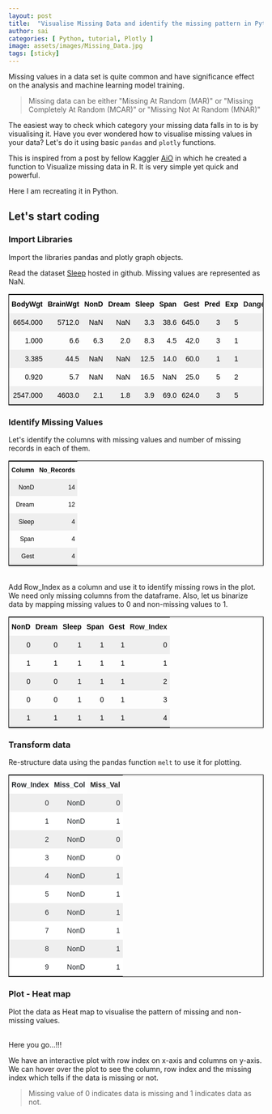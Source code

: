```yaml
---
layout: post
title:  "Visualise Missing Data and identify the missing pattern in Python"
author: sai
categories: [ Python, tutorial, Plotly ]
image: assets/images/Missing_Data.jpg
tags: [sticky]
---
```


Missing values in a data set is quite common and have significance effect on the analysis and machine learning model training.

> Missing data can be either "Missing At Random (MAR)" or "Missing Completely At Random (MCAR)" or "Missing Not At Random (MNAR)"

The easiest way to check which category your missing data falls in to is by visualising it. Have you ever wondered how to visualise missing values in your data? Let's do it using basic `pandas` and `plotly` functions. 

This is inspired from a post by fellow Kaggler [AiO](https://www.kaggle.com/notaapple) in which he created a function to Visualize missing data in R. It is very simple yet quick and powerful.

Here I am recreating it in Python.

## Let's start coding
### Import Libraries

Import the libraries pandas and plotly graph objects.
<br/>
<!-- Gist: Import libraries Start-->
<script src="https://gist.github.com/opendatavis/108f3ebfc2bf4835329340fd354d58f1.js"></script>
<!-- Gist: Import libraries End-->
Read the dataset [Sleep](https://raw.githubusercontent.com/opendatavis/opendatavis.github.io/master/Data/Sleep_Data.csv) hosted in github. Missing values are represented as NaN.
<br/>
<!-- Gist: Read data Start-->
<script src="https://gist.github.com/opendatavis/40a95f13ea7fcb069d90f579f10ba5bf.js"></script>
<!-- Gist: Read data End-->
<!-- HTML: Head Data Start-->
<center>
    <div>
        <style type="text/css">
            .tg  {border-collapse:collapse;border-color:black;border-spacing:0;border-style:solid;border-width:1px;}
            .tg td{border-style:solid;border-width:0px;font-family:Arial, sans-serif;font-size:14px;overflow:hidden;
              padding:10px 5px;word-break:normal;}
              .tg th{border-style:solid;border-width:0px;font-family:Arial, sans-serif;font-size:14px;font-weight:normal;
                  overflow:hidden;padding:10px 5px;word-break:normal;}
                  .tg .tg-ayo4{background-color:#efefef;border-color:#ffffff;color:rgb(0, 0, 0);text-align:right;vertical-align:top}
                  .tg .tg-06ar{border-color:#ffffff;color:rgb(0, 0, 0);font-weight:bold;text-align:right;vertical-align:top}
                  .tg .tg-h25s{border-color:#ffffff;font-weight:bold;text-align:right;vertical-align:top}
                  .tg .tg-zyvm{border-color:#ffffff;color:rgb(0, 0, 0);text-align:right;vertical-align:top}
              </style>
              <table class="tg">
                  <tr>
                    <th class="tg-06ar">BodyWgt</th>
                    <th class="tg-06ar">BrainWgt</th>
                    <th class="tg-06ar">NonD</th>
                    <th class="tg-06ar">Dream</th>
                    <th class="tg-06ar">Sleep</th>
                    <th class="tg-06ar">Span</th>
                    <th class="tg-06ar">Gest</th>
                    <th class="tg-06ar">Pred</th>
                    <th class="tg-06ar">Exp</th>
                    <th class="tg-h25s">Danger</th>
                </tr>
                <tr>
                    <td class="tg-ayo4">6654.000</td>
                    <td class="tg-ayo4">5712.0</td>
                    <td class="tg-ayo4">NaN</td>
                    <td class="tg-ayo4">NaN</td>
                    <td class="tg-ayo4">3.3</td>
                    <td class="tg-ayo4">38.6</td>
                    <td class="tg-ayo4">645.0</td>
                    <td class="tg-ayo4">3</td>
                    <td class="tg-ayo4">5</td>
                    <td class="tg-ayo4">3</td>
                </tr>
                <tr>
                    <td class="tg-zyvm">1.000</td>
                    <td class="tg-zyvm">6.6</td>
                    <td class="tg-zyvm">6.3</td>
                    <td class="tg-zyvm">2.0</td>
                    <td class="tg-zyvm">8.3</td>
                    <td class="tg-zyvm">4.5</td>
                    <td class="tg-zyvm">42.0</td>
                    <td class="tg-zyvm">3</td>
                    <td class="tg-zyvm">1</td>
                    <td class="tg-zyvm">3</td>
                </tr>
                <tr>
                    <td class="tg-ayo4">3.385</td>
                    <td class="tg-ayo4">44.5</td>
                    <td class="tg-ayo4">NaN</td>
                    <td class="tg-ayo4">NaN</td>
                    <td class="tg-ayo4">12.5</td>
                    <td class="tg-ayo4">14.0</td>
                    <td class="tg-ayo4">60.0</td>
                    <td class="tg-ayo4">1</td>
                    <td class="tg-ayo4">1</td>
                    <td class="tg-ayo4">1</td>
                </tr>
                <tr>
                    <td class="tg-zyvm">0.920</td>
                    <td class="tg-zyvm">5.7</td>
                    <td class="tg-zyvm">NaN</td>
                    <td class="tg-zyvm">NaN</td>
                    <td class="tg-zyvm">16.5</td>
                    <td class="tg-zyvm">NaN</td>
                    <td class="tg-zyvm">25.0</td>
                    <td class="tg-zyvm">5</td>
                    <td class="tg-zyvm">2</td>
                    <td class="tg-zyvm">3</td>
                </tr>
                <tr>
                    <td class="tg-ayo4">2547.000</td>
                    <td class="tg-ayo4">4603.0</td>
                    <td class="tg-ayo4">2.1</td>
                    <td class="tg-ayo4">1.8</td>
                    <td class="tg-ayo4">3.9</td>
                    <td class="tg-ayo4">69.0</td>
                    <td class="tg-ayo4">624.0</td>
                    <td class="tg-ayo4">3</td>
                    <td class="tg-ayo4">5</td>
                    <td class="tg-ayo4">4</td>
                </tr>
            </table>
        </div>
    </center>
<!-- HTML: Head Data End-->

### Identify Missing Values

Let's identify the columns with missing values and number of missing records in each of them.
<br/>
<!-- Gist: Find Missing data Start-->
<script src="https://gist.github.com/opendatavis/169f1c6fcd44885a2841b314b745fdd9.js"></script>
<!-- Gist: Find Missing data End-->
<!-- HTML: Missing Data Table Start-->
<center>
    <div>
        <style type="text/css">
            .tg  {border-collapse:collapse;border-color:black;border-spacing:0;border-style:solid;border-width:1px;}
            .tg td{border-style:solid;border-width:0px;font-family:Arial, sans-serif;font-size:14px;overflow:hidden;padding:4px 6px;
              word-break:normal;}
              .tg th{border-style:solid;border-width:0px;font-family:Arial, sans-serif;font-size:14px;font-weight:normal;
                  overflow:hidden;padding:4px 6px;word-break:normal;}
                  .tg .tg-8k1l{border-color:#ffffff;color:#000000;font-family:Verdana, Geneva, sans-serif !important;;font-size:12px;text-align:right;
                      vertical-align:top}
                      .tg .tg-n1yd{background-color:#ffffff;border-color:#ffffff;color:#000000;font-family:Verdana, Geneva, sans-serif !important;;
                          font-size:12px;font-weight:bold;text-align:right;vertical-align:top}
                          .tg .tg-bdy1{background-color:#efefef;border-color:#ffffff;color:#000000;font-family:Verdana, Geneva, sans-serif !important;;
                              font-size:12px;text-align:right;vertical-align:top}
                          </style>
                          <table class="tg">
                              <tr>
                                <th class="tg-n1yd">Column</th>
                                <th class="tg-n1yd">No_Records</th>
                            </tr>
                            <tr>
                                <td class="tg-bdy1">NonD</td>
                                <td class="tg-bdy1">14</td>
                            </tr>
                            <tr>
                                <td class="tg-8k1l">Dream</td>
                                <td class="tg-8k1l">12</td>
                            </tr>
                            <tr>
                                <td class="tg-bdy1">Sleep</td>
                                <td class="tg-bdy1">4</td>
                            </tr>
                            <tr>
                                <td class="tg-8k1l">Span</td>
                                <td class="tg-8k1l">4</td>
                            </tr>
                            <tr>
                                <td class="tg-bdy1">Gest</td>
                                <td class="tg-bdy1">4</td>
                            </tr>
                        </table>
                    </div>
                </center>
<br/>
<!-- HTML: Missing Data Table End-->
Add Row_Index as a column and use it to identify missing rows in the plot. We need only missing columns from the dataframe. Also, let us binarize data by mapping missing values to 0 and non-missing values to 1.
<br/>
<!-- Gist: Binarize data Start-->
<script src="https://gist.github.com/opendatavis/c4d507db6a6b4b0653643f901cf3bedd.js"></script>
<!-- Gist: Binarize data End-->
<!-- HTML: Binarize Data Table Start-->
<center>
    <div>
        <style type="text/css">
            .tg  {border-collapse:collapse;border-color:black;border-spacing:0;border-style:solid;border-width:1px;}
            .tg td{border-style:solid;border-width:0px;font-family:Arial, sans-serif;font-size:14px;overflow:hidden;
              padding:10px 5px;word-break:normal;}
              .tg th{border-style:solid;border-width:0px;font-family:Arial, sans-serif;font-size:14px;font-weight:normal;
                  overflow:hidden;padding:10px 5px;word-break:normal;}
                  .tg .tg-efhx{border-color:inherit;color:rgb(0, 0, 0);font-weight:bold;text-align:right;vertical-align:top}
                  .tg .tg-6ic8{border-color:inherit;font-weight:bold;text-align:right;vertical-align:top}
                  .tg .tg-ehic{background-color:#efefef;border-color:inherit;color:rgb(0, 0, 0);text-align:right;vertical-align:top}
                  .tg .tg-pf22{border-color:inherit;color:rgb(0, 0, 0);text-align:right;vertical-align:top}
              </style>
              <table class="tg">
                  <tr>
                    <th class="tg-efhx">NonD</th>
                    <th class="tg-efhx">Dream</th>
                    <th class="tg-efhx">Sleep</th>
                    <th class="tg-efhx">Span</th>
                    <th class="tg-efhx">Gest</th>
                    <th class="tg-6ic8">Row_Index</th>
                </tr>
                <tr>
                    <td class="tg-ehic">0</td>
                    <td class="tg-ehic">0</td>
                    <td class="tg-ehic">1</td>
                    <td class="tg-ehic">1</td>
                    <td class="tg-ehic">1</td>
                    <td class="tg-ehic">0</td>
                </tr>
                <tr>
                    <td class="tg-pf22">1</td>
                    <td class="tg-pf22">1</td>
                    <td class="tg-pf22">1</td>
                    <td class="tg-pf22">1</td>
                    <td class="tg-pf22">1</td>
                    <td class="tg-pf22">1</td>
                </tr>
                <tr>
                    <td class="tg-ehic">0</td>
                    <td class="tg-ehic">0</td>
                    <td class="tg-ehic">1</td>
                    <td class="tg-ehic">1</td>
                    <td class="tg-ehic">1</td>
                    <td class="tg-ehic">2</td>
                </tr>
                <tr>
                    <td class="tg-pf22">0</td>
                    <td class="tg-pf22">0</td>
                    <td class="tg-pf22">1</td>
                    <td class="tg-pf22">0</td>
                    <td class="tg-pf22">1</td>
                    <td class="tg-pf22">3</td>
                </tr>
                <tr>
                    <td class="tg-ehic">1</td>
                    <td class="tg-ehic">1</td>
                    <td class="tg-ehic">1</td>
                    <td class="tg-ehic">1</td>
                    <td class="tg-ehic">1</td>
                    <td class="tg-ehic">4</td>
                </tr>
            </table>
        </div>
    </center>
<!-- HTML: Binarize Data Table End-->

### Transform data
Re-structure data using the pandas function `melt` to use it for plotting.
<br/>
<!-- Gist: Melt Data Start-->
<script src="https://gist.github.com/opendatavis/ba0490bfa635440d47b5863241791213.js"></script>
<!-- Gist: Melt Data End-->
<!-- HTML: Melt Data Table Start-->
<center>
    <div>
        <style type="text/css">
            .tg  {border-collapse:collapse;border-color:black;border-spacing:0;border-style:solid;border-width:1px;}
            .tg td{border-style:solid;border-width:0px;font-family:Arial, sans-serif;font-size:14px;overflow:hidden;
              padding:10px 5px;word-break:normal;}
              .tg th{border-style:solid;border-width:0px;font-family:Arial, sans-serif;font-size:14px;font-weight:normal;
                  overflow:hidden;padding:10px 5px;word-break:normal;}
                  .tg .tg-zgm3{background-color:#efefef;border-color:inherit;color:rgb(33, 37, 41);text-align:right;vertical-align:top}
                  .tg .tg-706p{background-color:rgb(255, 255, 255);border-color:inherit;color:rgb(33, 37, 41);text-align:right;vertical-align:top}
                  .tg .tg-7d3y{background-color:rgb(255, 255, 255);border-color:inherit;color:rgb(33, 37, 41);font-weight:bold;text-align:right;
                      vertical-align:top}
                      .tg .tg-6ic8{border-color:inherit;font-weight:bold;text-align:right;vertical-align:top}
                  </style>
                  <table class="tg">
                      <tr>
                        <th class="tg-7d3y">Row_Index</th>
                        <th class="tg-7d3y">Miss_Col</th>
                        <th class="tg-6ic8">Miss_Val</th>
                    </tr>
                    <tr>
                        <td class="tg-zgm3">0</td>
                        <td class="tg-zgm3">NonD</td>
                        <td class="tg-zgm3">0</td>
                    </tr>
                    <tr>
                        <td class="tg-706p">1</td>
                        <td class="tg-706p">NonD</td>
                        <td class="tg-706p">1</td>
                    </tr>
                    <tr>
                        <td class="tg-zgm3">2</td>
                        <td class="tg-zgm3">NonD</td>
                        <td class="tg-zgm3">0</td>
                    </tr>
                    <tr>
                        <td class="tg-706p">3</td>
                        <td class="tg-706p">NonD</td>
                        <td class="tg-706p">0</td>
                    </tr>
                    <tr>
                        <td class="tg-zgm3">4</td>
                        <td class="tg-zgm3">NonD</td>
                        <td class="tg-zgm3">1</td>
                    </tr>
                    <tr>
                        <td class="tg-706p">5</td>
                        <td class="tg-706p">NonD</td>
                        <td class="tg-706p">1</td>
                    </tr>
                    <tr>
                        <td class="tg-zgm3">6</td>
                        <td class="tg-zgm3">NonD</td>
                        <td class="tg-zgm3">1</td>
                    </tr>
                    <tr>
                        <td class="tg-706p">7</td>
                        <td class="tg-706p">NonD</td>
                        <td class="tg-706p">1</td>
                    </tr>
                    <tr>
                        <td class="tg-zgm3">8</td>
                        <td class="tg-zgm3">NonD</td>
                        <td class="tg-zgm3">1</td>
                    </tr>
                    <tr>
                        <td class="tg-706p">9</td>
                        <td class="tg-706p">NonD</td>
                        <td class="tg-706p">1</td>
                    </tr>
                </table>
            </div>
        </center>
<!-- HTML: Melt Data Table End-->

### Plot - Heat map

Plot the data as Heat map to visualise the pattern of missing and non-missing values. 
<br/>
<!-- Gist: Plot Heat map Start-->
<script src="https://gist.github.com/opendatavis/48b37ed6e3140c6202daea7e90d25668.js"></script>
<!-- Gist: Plot Heat map End-->
<!-- Plotly: java script Start-->
<script src="https://cdn.plot.ly/plotly-latest.min.js"></script>
<!-- Plotly: java script End-->
<br/>
Here you go...!!!

We have an interactive plot with row index on x-axis and columns on y-axis. We can hover over the plot to see the column, row index and the missing index which tells if the data is missing or not.

> Missing value of 0 indicates data is missing and 1 indicates data as not.

<!-- HTML: Plotly chart Start-->
<div>
  <div id="e29bc7a6-61de-46ab-b946-b182d658a811" class="plotly-graph-div" style="height:100%; width:100%;"></div>
  <script type="text/javascript">

    window.PLOTLYENV=window.PLOTLYENV || {};
    
    if (document.getElementById("e29bc7a6-61de-46ab-b946-b182d658a811")) {
      Plotly.newPlot(
        'e29bc7a6-61de-46ab-b946-b182d658a811',
        [{"colorbar": {"title": {"text": "Missing<br>(0=Yes, 1=No)<br>"}}, "colorscale": [[0.0, "rgb(0, 0, 0)"], [0.09090909090909091, "rgb(16, 16, 16)"], [0.18181818181818182, "rgb(38, 38, 38)"], [0.2727272727272727, "rgb(59, 59, 59)"], [0.36363636363636365, "rgb(81, 80, 80)"], [0.45454545454545453, "rgb(102, 101, 101)"], [0.5454545454545454, "rgb(124, 123, 122)"], [0.6363636363636364, "rgb(146, 146, 145)"], [0.7272727272727273, "rgb(171, 171, 170)"], [0.8181818181818182, "rgb(197, 197, 195)"], [0.9090909090909091, "rgb(224, 224, 223)"], [1.0, "rgb(254, 254, 253)"]], "hovertemplate": "Row Index: %{x}<br>Column: %{y}<br>Missing: %{z}<br><extra></extra>", "reversescale": true, "showscale": true, "type": "heatmap", "x": [0, 1, 2, 3, 4, 5, 6, 7, 8, 9, 10, 11, 12, 13, 14, 15, 16, 17, 18, 19, 20, 21, 22, 23, 24, 25, 26, 27, 28, 29, 30, 31, 32, 33, 34, 35, 36, 37, 38, 39, 40, 41, 42, 43, 44, 45, 46, 47, 48, 49, 50, 51, 52, 53, 54, 55, 56, 57, 58, 59, 60, 61, 0, 1, 2, 3, 4, 5, 6, 7, 8, 9, 10, 11, 12, 13, 14, 15, 16, 17, 18, 19, 20, 21, 22, 23, 24, 25, 26, 27, 28, 29, 30, 31, 32, 33, 34, 35, 36, 37, 38, 39, 40, 41, 42, 43, 44, 45, 46, 47, 48, 49, 50, 51, 52, 53, 54, 55, 56, 57, 58, 59, 60, 61, 0, 1, 2, 3, 4, 5, 6, 7, 8, 9, 10, 11, 12, 13, 14, 15, 16, 17, 18, 19, 20, 21, 22, 23, 24, 25, 26, 27, 28, 29, 30, 31, 32, 33, 34, 35, 36, 37, 38, 39, 40, 41, 42, 43, 44, 45, 46, 47, 48, 49, 50, 51, 52, 53, 54, 55, 56, 57, 58, 59, 60, 61, 0, 1, 2, 3, 4, 5, 6, 7, 8, 9, 10, 11, 12, 13, 14, 15, 16, 17, 18, 19, 20, 21, 22, 23, 24, 25, 26, 27, 28, 29, 30, 31, 32, 33, 34, 35, 36, 37, 38, 39, 40, 41, 42, 43, 44, 45, 46, 47, 48, 49, 50, 51, 52, 53, 54, 55, 56, 57, 58, 59, 60, 61, 0, 1, 2, 3, 4, 5, 6, 7, 8, 9, 10, 11, 12, 13, 14, 15, 16, 17, 18, 19, 20, 21, 22, 23, 24, 25, 26, 27, 28, 29, 30, 31, 32, 33, 34, 35, 36, 37, 38, 39, 40, 41, 42, 43, 44, 45, 46, 47, 48, 49, 50, 51, 52, 53, 54, 55, 56, 57, 58, 59, 60, 61], "y": ["NonD", "NonD", "NonD", "NonD", "NonD", "NonD", "NonD", "NonD", "NonD", "NonD", "NonD", "NonD", "NonD", "NonD", "NonD", "NonD", "NonD", "NonD", "NonD", "NonD", "NonD", "NonD", "NonD", "NonD", "NonD", "NonD", "NonD", "NonD", "NonD", "NonD", "NonD", "NonD", "NonD", "NonD", "NonD", "NonD", "NonD", "NonD", "NonD", "NonD", "NonD", "NonD", "NonD", "NonD", "NonD", "NonD", "NonD", "NonD", "NonD", "NonD", "NonD", "NonD", "NonD", "NonD", "NonD", "NonD", "NonD", "NonD", "NonD", "NonD", "NonD", "NonD", "Dream", "Dream", "Dream", "Dream", "Dream", "Dream", "Dream", "Dream", "Dream", "Dream", "Dream", "Dream", "Dream", "Dream", "Dream", "Dream", "Dream", "Dream", "Dream", "Dream", "Dream", "Dream", "Dream", "Dream", "Dream", "Dream", "Dream", "Dream", "Dream", "Dream", "Dream", "Dream", "Dream", "Dream", "Dream", "Dream", "Dream", "Dream", "Dream", "Dream", "Dream", "Dream", "Dream", "Dream", "Dream", "Dream", "Dream", "Dream", "Dream", "Dream", "Dream", "Dream", "Dream", "Dream", "Dream", "Dream", "Dream", "Dream", "Dream", "Dream", "Dream", "Dream", "Sleep", "Sleep", "Sleep", "Sleep", "Sleep", "Sleep", "Sleep", "Sleep", "Sleep", "Sleep", "Sleep", "Sleep", "Sleep", "Sleep", "Sleep", "Sleep", "Sleep", "Sleep", "Sleep", "Sleep", "Sleep", "Sleep", "Sleep", "Sleep", "Sleep", "Sleep", "Sleep", "Sleep", "Sleep", "Sleep", "Sleep", "Sleep", "Sleep", "Sleep", "Sleep", "Sleep", "Sleep", "Sleep", "Sleep", "Sleep", "Sleep", "Sleep", "Sleep", "Sleep", "Sleep", "Sleep", "Sleep", "Sleep", "Sleep", "Sleep", "Sleep", "Sleep", "Sleep", "Sleep", "Sleep", "Sleep", "Sleep", "Sleep", "Sleep", "Sleep", "Sleep", "Sleep", "Span", "Span", "Span", "Span", "Span", "Span", "Span", "Span", "Span", "Span", "Span", "Span", "Span", "Span", "Span", "Span", "Span", "Span", "Span", "Span", "Span", "Span", "Span", "Span", "Span", "Span", "Span", "Span", "Span", "Span", "Span", "Span", "Span", "Span", "Span", "Span", "Span", "Span", "Span", "Span", "Span", "Span", "Span", "Span", "Span", "Span", "Span", "Span", "Span", "Span", "Span", "Span", "Span", "Span", "Span", "Span", "Span", "Span", "Span", "Span", "Span", "Span", "Gest", "Gest", "Gest", "Gest", "Gest", "Gest", "Gest", "Gest", "Gest", "Gest", "Gest", "Gest", "Gest", "Gest", "Gest", "Gest", "Gest", "Gest", "Gest", "Gest", "Gest", "Gest", "Gest", "Gest", "Gest", "Gest", "Gest", "Gest", "Gest", "Gest", "Gest", "Gest", "Gest", "Gest", "Gest", "Gest", "Gest", "Gest", "Gest", "Gest", "Gest", "Gest", "Gest", "Gest", "Gest", "Gest", "Gest", "Gest", "Gest", "Gest", "Gest", "Gest", "Gest", "Gest", "Gest", "Gest", "Gest", "Gest", "Gest", "Gest", "Gest", "Gest"], "z": [0, 1, 0, 0, 1, 1, 1, 1, 1, 1, 1, 1, 1, 0, 1, 1, 1, 1, 1, 1, 0, 1, 1, 0, 1, 0, 1, 1, 1, 0, 0, 1, 1, 1, 1, 1, 1, 1, 1, 1, 0, 1, 1, 1, 1, 1, 0, 1, 1, 1, 1, 1, 0, 1, 0, 1, 1, 1, 1, 1, 1, 0, 0, 1, 0, 0, 1, 1, 1, 1, 1, 1, 1, 1, 1, 0, 1, 1, 1, 1, 1, 1, 1, 1, 1, 0, 1, 0, 1, 1, 1, 0, 0, 1, 1, 1, 1, 1, 1, 1, 1, 1, 1, 1, 1, 1, 1, 1, 0, 1, 1, 1, 1, 1, 0, 1, 0, 1, 1, 1, 1, 1, 1, 0, 1, 1, 1, 1, 1, 1, 1, 1, 1, 1, 1, 1, 1, 1, 1, 1, 1, 1, 1, 1, 0, 1, 1, 1, 1, 1, 1, 1, 1, 1, 0, 1, 1, 1, 1, 1, 1, 1, 1, 1, 0, 1, 1, 1, 1, 1, 1, 1, 1, 1, 1, 1, 1, 1, 1, 1, 1, 1, 1, 1, 1, 0, 1, 1, 1, 0, 1, 1, 1, 1, 1, 1, 1, 1, 0, 1, 1, 1, 1, 1, 1, 1, 1, 1, 1, 1, 1, 1, 1, 1, 1, 1, 1, 1, 1, 1, 0, 0, 1, 1, 1, 1, 1, 1, 1, 1, 1, 1, 1, 1, 1, 1, 1, 1, 1, 1, 1, 1, 1, 1, 1, 1, 1, 1, 1, 1, 1, 1, 1, 1, 1, 1, 1, 1, 1, 1, 0, 1, 1, 1, 1, 1, 0, 0, 1, 1, 1, 1, 1, 1, 1, 1, 1, 1, 1, 1, 1, 1, 1, 1, 1, 1, 1, 1, 1, 1, 1, 1, 1, 1, 1, 1, 1, 1, 1, 1, 1, 1, 1, 0, 1, 1, 1, 1, 1, 1]}],
        {"font": {"color": "#000000", "family": "Segoe UI", "size": 12}, "template": {"data": {"bar": [{"error_x": {"color": "#2a3f5f"}, "error_y": {"color": "#2a3f5f"}, "marker": {"line": {"color": "#E5ECF6", "width": 0.5}}, "type": "bar"}], "barpolar": [{"marker": {"line": {"color": "#E5ECF6", "width": 0.5}}, "type": "barpolar"}], "carpet": [{"aaxis": {"endlinecolor": "#2a3f5f", "gridcolor": "white", "linecolor": "white", "minorgridcolor": "white", "startlinecolor": "#2a3f5f"}, "baxis": {"endlinecolor": "#2a3f5f", "gridcolor": "white", "linecolor": "white", "minorgridcolor": "white", "startlinecolor": "#2a3f5f"}, "type": "carpet"}], "choropleth": [{"colorbar": {"outlinewidth": 0, "ticks": ""}, "type": "choropleth"}], "contour": [{"colorbar": {"outlinewidth": 0, "ticks": ""}, "colorscale": [[0.0, "#0d0887"], [0.1111111111111111, "#46039f"], [0.2222222222222222, "#7201a8"], [0.3333333333333333, "#9c179e"], [0.4444444444444444, "#bd3786"], [0.5555555555555556, "#d8576b"], [0.6666666666666666, "#ed7953"], [0.7777777777777778, "#fb9f3a"], [0.8888888888888888, "#fdca26"], [1.0, "#f0f921"]], "type": "contour"}], "contourcarpet": [{"colorbar": {"outlinewidth": 0, "ticks": ""}, "type": "contourcarpet"}], "heatmap": [{"colorbar": {"outlinewidth": 0, "ticks": ""}, "colorscale": [[0.0, "#0d0887"], [0.1111111111111111, "#46039f"], [0.2222222222222222, "#7201a8"], [0.3333333333333333, "#9c179e"], [0.4444444444444444, "#bd3786"], [0.5555555555555556, "#d8576b"], [0.6666666666666666, "#ed7953"], [0.7777777777777778, "#fb9f3a"], [0.8888888888888888, "#fdca26"], [1.0, "#f0f921"]], "type": "heatmap"}], "heatmapgl": [{"colorbar": {"outlinewidth": 0, "ticks": ""}, "colorscale": [[0.0, "#0d0887"], [0.1111111111111111, "#46039f"], [0.2222222222222222, "#7201a8"], [0.3333333333333333, "#9c179e"], [0.4444444444444444, "#bd3786"], [0.5555555555555556, "#d8576b"], [0.6666666666666666, "#ed7953"], [0.7777777777777778, "#fb9f3a"], [0.8888888888888888, "#fdca26"], [1.0, "#f0f921"]], "type": "heatmapgl"}], "histogram": [{"marker": {"colorbar": {"outlinewidth": 0, "ticks": ""}}, "type": "histogram"}], "histogram2d": [{"colorbar": {"outlinewidth": 0, "ticks": ""}, "colorscale": [[0.0, "#0d0887"], [0.1111111111111111, "#46039f"], [0.2222222222222222, "#7201a8"], [0.3333333333333333, "#9c179e"], [0.4444444444444444, "#bd3786"], [0.5555555555555556, "#d8576b"], [0.6666666666666666, "#ed7953"], [0.7777777777777778, "#fb9f3a"], [0.8888888888888888, "#fdca26"], [1.0, "#f0f921"]], "type": "histogram2d"}], "histogram2dcontour": [{"colorbar": {"outlinewidth": 0, "ticks": ""}, "colorscale": [[0.0, "#0d0887"], [0.1111111111111111, "#46039f"], [0.2222222222222222, "#7201a8"], [0.3333333333333333, "#9c179e"], [0.4444444444444444, "#bd3786"], [0.5555555555555556, "#d8576b"], [0.6666666666666666, "#ed7953"], [0.7777777777777778, "#fb9f3a"], [0.8888888888888888, "#fdca26"], [1.0, "#f0f921"]], "type": "histogram2dcontour"}], "mesh3d": [{"colorbar": {"outlinewidth": 0, "ticks": ""}, "type": "mesh3d"}], "parcoords": [{"line": {"colorbar": {"outlinewidth": 0, "ticks": ""}}, "type": "parcoords"}], "pie": [{"automargin": true, "type": "pie"}], "scatter": [{"marker": {"colorbar": {"outlinewidth": 0, "ticks": ""}}, "type": "scatter"}], "scatter3d": [{"line": {"colorbar": {"outlinewidth": 0, "ticks": ""}}, "marker": {"colorbar": {"outlinewidth": 0, "ticks": ""}}, "type": "scatter3d"}], "scattercarpet": [{"marker": {"colorbar": {"outlinewidth": 0, "ticks": ""}}, "type": "scattercarpet"}], "scattergeo": [{"marker": {"colorbar": {"outlinewidth": 0, "ticks": ""}}, "type": "scattergeo"}], "scattergl": [{"marker": {"colorbar": {"outlinewidth": 0, "ticks": ""}}, "type": "scattergl"}], "scattermapbox": [{"marker": {"colorbar": {"outlinewidth": 0, "ticks": ""}}, "type": "scattermapbox"}], "scatterpolar": [{"marker": {"colorbar": {"outlinewidth": 0, "ticks": ""}}, "type": "scatterpolar"}], "scatterpolargl": [{"marker": {"colorbar": {"outlinewidth": 0, "ticks": ""}}, "type": "scatterpolargl"}], "scatterternary": [{"marker": {"colorbar": {"outlinewidth": 0, "ticks": ""}}, "type": "scatterternary"}], "surface": [{"colorbar": {"outlinewidth": 0, "ticks": ""}, "colorscale": [[0.0, "#0d0887"], [0.1111111111111111, "#46039f"], [0.2222222222222222, "#7201a8"], [0.3333333333333333, "#9c179e"], [0.4444444444444444, "#bd3786"], [0.5555555555555556, "#d8576b"], [0.6666666666666666, "#ed7953"], [0.7777777777777778, "#fb9f3a"], [0.8888888888888888, "#fdca26"], [1.0, "#f0f921"]], "type": "surface"}], "table": [{"cells": {"fill": {"color": "#EBF0F8"}, "line": {"color": "white"}}, "header": {"fill": {"color": "#C8D4E3"}, "line": {"color": "white"}}, "type": "table"}]}, "layout": {"annotationdefaults": {"arrowcolor": "#2a3f5f", "arrowhead": 0, "arrowwidth": 1}, "coloraxis": {"colorbar": {"outlinewidth": 0, "ticks": ""}}, "colorscale": {"diverging": [[0, "#8e0152"], [0.1, "#c51b7d"], [0.2, "#de77ae"], [0.3, "#f1b6da"], [0.4, "#fde0ef"], [0.5, "#f7f7f7"], [0.6, "#e6f5d0"], [0.7, "#b8e186"], [0.8, "#7fbc41"], [0.9, "#4d9221"], [1, "#276419"]], "sequential": [[0.0, "#0d0887"], [0.1111111111111111, "#46039f"], [0.2222222222222222, "#7201a8"], [0.3333333333333333, "#9c179e"], [0.4444444444444444, "#bd3786"], [0.5555555555555556, "#d8576b"], [0.6666666666666666, "#ed7953"], [0.7777777777777778, "#fb9f3a"], [0.8888888888888888, "#fdca26"], [1.0, "#f0f921"]], "sequentialminus": [[0.0, "#0d0887"], [0.1111111111111111, "#46039f"], [0.2222222222222222, "#7201a8"], [0.3333333333333333, "#9c179e"], [0.4444444444444444, "#bd3786"], [0.5555555555555556, "#d8576b"], [0.6666666666666666, "#ed7953"], [0.7777777777777778, "#fb9f3a"], [0.8888888888888888, "#fdca26"], [1.0, "#f0f921"]]}, "colorway": ["#636efa", "#EF553B", "#00cc96", "#ab63fa", "#FFA15A", "#19d3f3", "#FF6692", "#B6E880", "#FF97FF", "#FECB52"], "font": {"color": "#2a3f5f"}, "geo": {"bgcolor": "white", "lakecolor": "white", "landcolor": "#E5ECF6", "showlakes": true, "showland": true, "subunitcolor": "white"}, "hoverlabel": {"align": "left"}, "hovermode": "closest", "mapbox": {"style": "light"}, "paper_bgcolor": "white", "plot_bgcolor": "#E5ECF6", "polar": {"angularaxis": {"gridcolor": "white", "linecolor": "white", "ticks": ""}, "bgcolor": "#E5ECF6", "radialaxis": {"gridcolor": "white", "linecolor": "white", "ticks": ""}}, "scene": {"xaxis": {"backgroundcolor": "#E5ECF6", "gridcolor": "white", "gridwidth": 2, "linecolor": "white", "showbackground": true, "ticks": "", "zerolinecolor": "white"}, "yaxis": {"backgroundcolor": "#E5ECF6", "gridcolor": "white", "gridwidth": 2, "linecolor": "white", "showbackground": true, "ticks": "", "zerolinecolor": "white"}, "zaxis": {"backgroundcolor": "#E5ECF6", "gridcolor": "white", "gridwidth": 2, "linecolor": "white", "showbackground": true, "ticks": "", "zerolinecolor": "white"}}, "shapedefaults": {"line": {"color": "#2a3f5f"}}, "ternary": {"aaxis": {"gridcolor": "white", "linecolor": "white", "ticks": ""}, "baxis": {"gridcolor": "white", "linecolor": "white", "ticks": ""}, "bgcolor": "#E5ECF6", "caxis": {"gridcolor": "white", "linecolor": "white", "ticks": ""}}, "title": {"x": 0.05}, "xaxis": {"automargin": true, "gridcolor": "white", "linecolor": "white", "ticks": "", "title": {"standoff": 15}, "zerolinecolor": "white", "zerolinewidth": 2}, "yaxis": {"automargin": true, "gridcolor": "white", "linecolor": "white", "ticks": "", "title": {"standoff": 15}, "zerolinecolor": "white", "zerolinewidth": 2}}}, "title": {"text": "Missing Data Visualisation", "x": 0.5, "xanchor": "center", "y": 0.9, "yanchor": "top"}, "xaxis": {"linecolor": "black", "linewidth": 1, "showline": true, "title": {"text": "Row Index"}}, "yaxis": {"linecolor": "black", "linewidth": 1, "showline": true, "title": {"text": "Missing Columns"}}},
        {"responsive": true}
        )
};

</script>
</div>
<!-- HTML: Plotly chart End-->

Plotly provides several customization options to the charts interactively. You can play around and make the charts more interesting. 